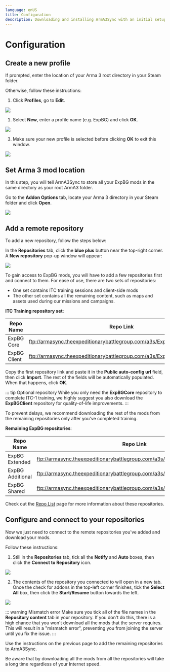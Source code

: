 ```yaml
---
language: enUS
title: Configuration
description: Downloading and installing ArmA3Sync with an initial setup procedure.
---
```


# Configuration

## Create a new profile

If prompted, enter the location of your Arma 3 root directory in your Steam folder.

Otherwise, follow these instructions:

1. Click **Profiles**, go to **Edit**.

![](./resources/config-1.png)

1. Select **New**, enter a profile name (e.g. ExpBG) and click **OK**.

![](./resources/config-2.png)

3. Make sure your new profile is selected before clicking **OK** to exit this window.

![](./resources/config-3.png)

## Set Arma 3 mod location

In this step, you will tell ArmA3Sync to store all your ExpBG mods in the same directory as your root ArmA3 folder.

Go to the **Addon Options** tab, locate your Arma 3 directory in your Steam folder and click **Open**.

![](./resources/mod-location-1.png)

## Add a remote repository

To add a new repository, follow the steps below:

In the **Repositories** tab, click the **blue plus** button near the top-right corner. A **New repository** pop-up window will appear:

![](./resources/add-repo-1.png)

To gain access to ExpBG mods, you will have to add a few repositories first and connect to them. For ease of use, there are two sets of repositories:

- One set contains ITC training sessions and client-side mods
- The other set contains all the remaining content, such as maps and assets used during our missions and campaigns.

**ITC Training repository set**:

| Repo Name    | Repo Link                                                                 |
| ------------ | ------------------------------------------------------------------------- |
| ExpBG Core   | ftp://armasync.theexpeditionarybattlegroup.com/a3s/ExpBGCore/autoconfig   |
| ExpBG Client | ftp://armasync.theexpeditionarybattlegroup.com/a3s/ExpBGClient/autoconfig |

Copy the first repository link and paste it in the **Public auto-config url** field, then click **Import**. The rest of the fields will be automatically populated. When that happens, click **OK**.

<!-- GIF -->

::: tip Optional repository
While you only need the **ExpBGCore** repository to complete ITC-1 training, we highly
suggest you also download the **ExpBGClient** repository for quality-of-life improvements.
:::

To prevent delays, we recommend downloading the rest of the mods from the remaining repositories only after you've completed training.

**Remaining ExpBG repositories**:

| Repo Name        | Repo Link                                                                     |
| ---------------- | ----------------------------------------------------------------------------- |
| ExpBG Extended   | ftp://armasync.theexpeditionarybattlegroup.com/a3s/ExpBGExtended/autoconfig   |
| ExpBG Additional | ftp://armasync.theexpeditionarybattlegroup.com/a3s/ExpBGAdditional/autoconfig |
| ExpBG Shared     | ftp://armasync.theexpeditionarybattlegroup.com/a3s/ExpBGShared/autoconfig     |

Check out the [Repo List](../repos/README.md) page for more information about these repositories.

## Configure and connect to your repositories

Now we just need to connect to the remote repositories you've added and download your mods.

Follow these instructions:

1. Still in the **Repositories** tab, tick all the **Notify** and **Auto** boxes, then click the **Connect to Repository** icon.

![](./resources/connect-repo-1.png)

2. The contents of the repository you connected to will open in a new tab. Once the check for addons in the top-left corner finishes, tick the **Select All** box, then click the **Start/Resume** button towards the left.

![](./resources/connect-repo-2.png)

::: warning Mismatch error
Make sure you tick all of the file names in the **Repository content** tab in your repository. If you don't do this, there is a high chance that you won't download all the mods that the server requires. This will result in a "mismatch error", preventing you from joining the server until you fix the issue.
:::

Use the instructions on the previous page to add the remaining repositories to ArmA3Sync.

Be aware that by downloading all the mods from all the repositories will take a long time regardless of your Internet speed.